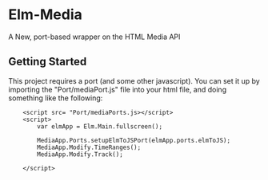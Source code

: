 # Elm-Media

A New, port-based wrapper on the HTML Media API
## Getting Started

This project requires a port (and some other javascript). You can set it up by importing the "Port/mediaPort.js" file into your html file, and doing something like the following:

``` 
    <script src= "Port/mediaPorts.js></script>
    <script>
        var elmApp = Elm.Main.fullscreen();

        MediaApp.Ports.setupElmToJSPort(elmApp.ports.elmToJS);
        MediaApp.Modify.TimeRanges();
        MediaApp.Modify.Track();

    </script>
```

